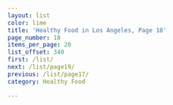 ```yaml
---
layout: list
color: lime
title: 'Healthy Food in Los Angeles, Page 18'
page_number: 18
items_per_page: 20
list_offset: 340
first: /list/
next: /list/page19/
previous: /list/page17/
category: Healthy Food

---
```

